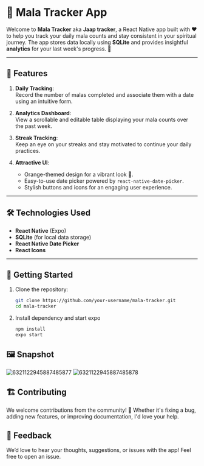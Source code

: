 # 📿 Mala Tracker App

Welcome to **Mala Tracker** aka **Jaap tracker**, a React Native app built with ❤️ to help you track your daily mala counts and stay consistent in your spiritual journey. The app stores data locally using **SQLite** and provides insightful **analytics** for your last week's progress. 🙌  

---

## 🌟 Features
1. **Daily Tracking**:  
   Record the number of malas completed and associate them with a date using an intuitive form.  

2. **Analytics Dashboard**:  
   View a scrollable and editable table displaying your mala counts over the past week.  

3. **Streak Tracking**:  
   Keep an eye on your streaks and stay motivated to continue your daily practices.  

4. **Attractive UI**:  
   - Orange-themed design for a vibrant look 🧡.  
   - Easy-to-use date picker powered by `react-native-date-picker`.  
   - Stylish buttons and icons for an engaging user experience.  

---

## 🛠️ Technologies Used
- **React Native** (Expo)
- **SQLite** (for local data storage)
- **React Native Date Picker**  
- **React Icons**  

---

## 🚀 Getting Started

1. Clone the repository:
   ```bash
   git clone https://github.com/your-username/mala-tracker.git
   cd mala-tracker
2. Install dependency and start expo 
   ```bash
   npm install
   expo start

## 🖼️ Snapshot
![6321122945887485877](https://github.com/user-attachments/assets/a08152d6-fbd1-4c3f-8b3b-bf955fc5601f) ![6321122945887485878](https://github.com/user-attachments/assets/0559f5b1-562d-403d-90c6-8a8ed1a59c37)


## 🏗️ Contributing
We welcome contributions from the community! 🎉 Whether it's fixing a bug, adding new features, or improving documentation, I'd love your help.

## 📧 Feedback
We’d love to hear your thoughts, suggestions, or issues with the app! Feel free to open an issue.
